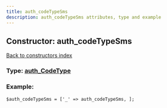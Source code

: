 ```yaml
---
title: auth_codeTypeSms
description: auth_codeTypeSms attributes, type and example
---
```

## Constructor: auth\_codeTypeSms  
[Back to constructors index](index.md)






### Type: [auth\_CodeType](../types/auth_CodeType.md)


### Example:

```
$auth_codeTypeSms = ['_' => auth_codeTypeSms, ];
```